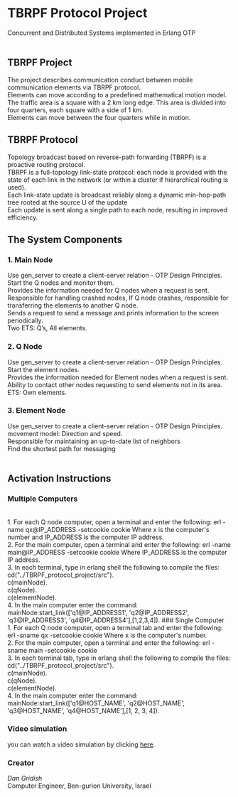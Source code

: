 # TBRPF Protocol Project
 Concurrent and Distributed Systems implemented in Erlang OTP 
</br> </br>
## TBRPF Project
The project describes communication conduct between mobile communication elements via TBRPF protocol.
</br> 
Elements can move according to a predefined mathematical motion model.
</br>
The traffic area is a square with a 2 km long edge. This area is divided into four quarters, each square with a side of 1 km.
</br>
Elements can move between the four quarters while in motion.
</br>
## TBRPF Protocol
Topology broadcast based on reverse-path forwarding (TBRPF) is a proactive routing protocol.
</br> 
TBRPF is a full-topology link-state protocol: each node is provided with the state of each link in the network (or within a cluster if hierarchical routing is used).
</br> 
Each link-state update is broadcast reliably along a dynamic min-hop-path tree rooted at the source U of the update
</br> 
Each update is sent along a single path to each node, resulting in improved efficiency.
</br>
## The System Components
### 1. Main Node
Use gen_server to create a client-server relation - OTP Design Principles.
</br> 
Start the Q nodes and monitor them.
</br> 
Provides the information needed for Q nodes when a request is sent.
</br> 
Responsible for handling crashed nodes, If Q node crashes, responsible for transferring the elements to another Q node.
</br> 
Sends a request to send a message and prints information to the screen periodically.
</br> 
Two ETS: Q’s, All elements. 
### 2. Q Node 
Use gen_server to create a client-server relation - OTP Design Principles.
</br>
Start the element nodes.
</br>
Provides the information needed for Element nodes when a request is sent.
</br>
Ability to contact other nodes requesting to send elements not in its area. 
</br>
ETS: Own elements. 
### 3. Element Node 
Use gen_server to create a client-server relation - OTP Design Principles.
</br>
movement model: Direction and speed. 
</br>
Responsible for maintaining an up-to-date list of neighbors
</br>
Find the shortest path for messaging
</br></br>
## Activation Instructions
### Multiple Computers
</br>
1. For each Q node computer, open a terminal and enter the following:
erl -name qx@IP_ADDRESS -setcookie cookie
Where x is the computer's number and IP_ADDRESS is the computer IP address.
</br>
2. For the main computer, open a terminal and enter the following:
erl -name main@IP_ADDRESS -setcookie cookie
Where IP_ADDRESS is the computer IP address.
</br>
3. In each terminal, type in erlang shell the following to compile the files:
cd("../TBRPF_protocol_project/src").
</br>
c(mainNode).
</br>
c(qNode).
</br>
c(elementNode).
</br>
4. In the main computer enter the command:
mainNode:start_link(['q1@IP_ADDRESS1', 'q2@IP_ADDRESS2', 'q3@IP_ADDRESS3', 'q4@IP_ADDRESS4'],[1,2,3,4]).
### Single Computer 
</br>
1. For each Q node computer, open a terminal tab and enter the following:
erl -sname qx -setcookie cookie
Where x is the computer's number.
</br>
2. For the main computer, open a terminal and enter the following:
erl -sname main -setcookie cookie
</br>
3. In each terminal tab, type in erlang shell the following to compile the files:
cd("../TBRPF_protocol_project/src").
</br>
c(mainNode).
</br>
c(qNode).
</br>
c(elementNode).
</br>
4. In the main computer enter the command:
mainNode:start_link(['q1@HOST_NAME', 'q2@HOST_NAME', 'q3@HOST_NAME', 'q4@HOST_NAME'],[1, 2, 3, 4]).
</br>

### Video simulation
you can watch a video simulation by clicking <a href="">here</a>.

### Creator
*Dan Gridish*  
Computer Engineer, Ben-gurion University, Israel

